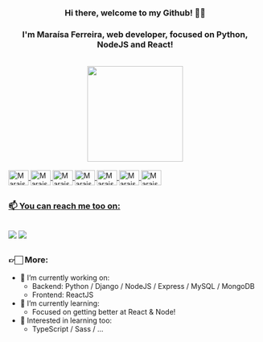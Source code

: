 <div align="center">
  <h3>Hi there, welcome to my Github! 👋🏻</h3>
  <h3>I'm Maraísa Ferreira, web developer, focused on Python, NodeJS and React!</h3>
</div>
  
<br>
<div align="center">
  <a href="https://github.com/maraisaferreira">
  <img height="190em" src="https://github-readme-stats.vercel.app/api/top-langs/?username=maraisaferreira&layout=compact&langs_count=7&theme=dracula"/>
</div>

<div style="display: inline_block"><br>
  <img align="center" alt="MaraisaFerreira-Js" height="30" width="40" src="https://cdn.jsdelivr.net/gh/devicons/devicon/icons/javascript/javascript-plain.svg">
  <img align="center" alt="MaraisaFerreira-React" height="30" width="40" src="https://cdn.jsdelivr.net/gh/devicons/devicon/icons/react/react-original.svg">
  <img align="center" alt="MaraisaFerreira-Node" height="30" width="40" src="https://cdn.jsdelivr.net/gh/devicons/devicon/icons/nodejs/nodejs-original.svg" />
  <img align="center" alt="MaraisaFerreira-HTML" height="30" width="40" src="https://cdn.jsdelivr.net/gh/devicons/devicon/icons/html5/html5-plain-wordmark.svg">
  <img align="center" alt="MaraisaFerreira-CSS" height="30" width="40" src="https://cdn.jsdelivr.net/gh/devicons/devicon/icons/css3/css3-plain-wordmark.svg">
  <img align="center" alt="MaraisaFerreira-Python" height="30" width="40" src="https://cdn.jsdelivr.net/gh/devicons/devicon/icons/python/python-original.svg">
  <img align="center" alt="MaraisaFerreira-Django" height="30" width="40" src="https://cdn.jsdelivr.net/gh/devicons/devicon/icons/django/django-plain.svg" />
  
</div>
  
##

  ### 📫 You can reach me too on: 
  <br>
<div>
   <a href="https://www.linkedin.com/in/maraisaferreira" target="_blank"><img src="https://img.shields.io/badge/-LinkedIn-%230077B5?style=for-the-badge&logo=linkedin&logoColor=white" target="_blank"></a> 
   <a href = "mailto:ferreira.maraisacristina@gmail.com" target="_blank"><img src="https://img.shields.io/badge/Gmail-D14836?style=for-the-badge&logo=gmail&logoColor=white" target="_blank"></a> 
</div>
  
##

  <h3>👉🏻 More:</h3>
  
- 🔭 I’m currently working on:
    - Backend: Python / Django / NodeJS / Express / MySQL / MongoDB
    - Frontend: ReactJS
- 🌱 I’m currently learning:
    - Focused on getting better at React & Node!
- 🔎 Interested in learning too:
    - TypeScript / Sass / ...

